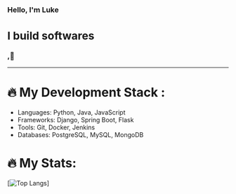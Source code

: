 <h3>Hello, I'm Luke <span><h2>I build softwares</h2>,👋</span></h3>
<hr></hr>
<H1>🔥 My Development Stack :</H1>
<ul>
 <li>Languages: Python, Java, JavaScript</li>
 <li>Frameworks: Django, Spring Boot, Flask</li>
 <li>Tools: Git, Docker, Jenkins</li>
 <li>Databases: PostgreSQL, MySQL, MongoDB</li>
</ul>




<h1>🔥 My Stats:</h1>

[![Top Langs](https://github-readme-stats.vercel.app/api/top-langs/?username=lukiet&layout=donut)]

 

